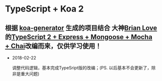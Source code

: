 # TypeScript + Koa 2

## 根据 [koa-generator](https://www.npmjs.com/package/koa-generator) 生成的项目结合 大神[Brian Love](http://brianflove.com/about-me/)的[TypeScript 2 + Express + Mongoose + Mocha + Chai](http://brianflove.com/2016/11/11/typescript-2-express-mongoose-mocha-chai/)改编而来，仅供学习使用！

+ 2018-02-22

    调整代码逻辑，基本完成TypeSript版的改编；(PS. 以后基本不会更新了，除非是重大问题)